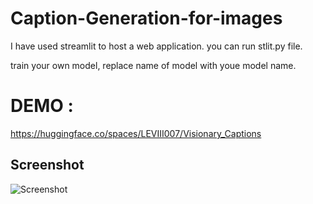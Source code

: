 # Caption-Generation-for-images

I have used streamlit to host a web application. you can run stlit.py file.

train your own model, replace name of model with youe model name.


# DEMO :

https://huggingface.co/spaces/LEVIII007/Visionary_Captions

## Screenshot
![Screenshot](images.png)
